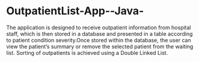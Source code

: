 # OutpatientList-App--Java-

The application is designed to receive outpatient information from hospital staff, which is then stored in a database and presented
in a table according to patient condition severity.Once stored within the database, the user can view the patient’s summary
or remove the selected patient from the waiting list. Sorting of outpatients is achieved using a Double Linked List.
